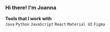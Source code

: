 ### Hi there! I'm Joanna

**Tools that I work with** \
`Java` `Python` `JavaScript` `React` `Material UI` `Figma`
